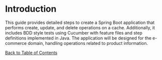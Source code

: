 # Introduction

This guide provides detailed steps to create a Spring Boot application that performs create, update, and delete operations on a cache. Additionally, it includes BDD style tests using Cucumber with feature files and step definitions implemented in Java. The application will be designed for the e-commerce domain, handling operations related to product information.

[Back to Table of Contents](index.md)

<script src="assets/copy-button.js"></script>
<link rel="stylesheet" type="text/css" href="assets/styles.css">
